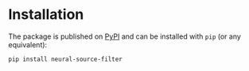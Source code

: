 # Installation

The package is published on [PyPI](https://pypi.org/project/neural-source-filter/) and can be installed with `pip` (or any equivalent):

```bash
pip install neural-source-filter
```
